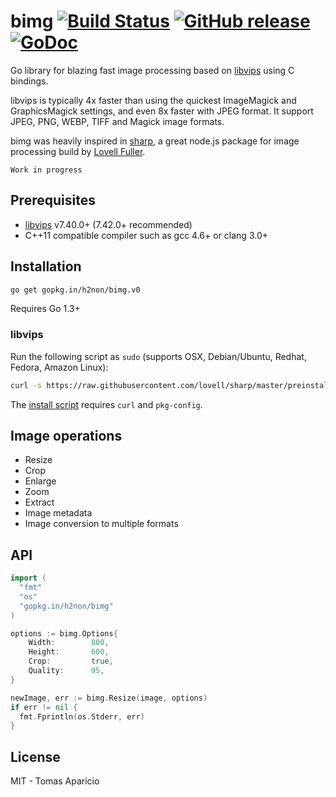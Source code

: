# bimg [![Build Status](https://travis-ci.org/h2non/bimg.png)](https://travis-ci.org/h2non/bimg) [![GitHub release](https://img.shields.io/github/tag/h2non/bimg.svg)]() [![GoDoc](https://godoc.org/github.com/h2non/bimg?status.png)](https://godoc.org/github.com/h2non/bimg)

Go library for blazing fast image processing based on [libvips](https://github.com/jcupitt/libvips) using C bindings. 

libvips is typically 4x faster than using the quickest ImageMagick and GraphicsMagick settings, and even 8x faster with JPEG format. It support JPEG, PNG, WEBP, TIFF and Magick image formats.

bimg was heavily inspired in [sharp](https://github.com/lovell/sharp), a great node.js package for image processing build by [Lovell Fuller](https://github.com/lovell).

`Work in progress`

## Prerequisites

- [libvips](https://github.com/jcupitt/libvips) v7.40.0+ (7.42.0+ recommended)
- C++11 compatible compiler such as gcc 4.6+ or clang 3.0+

## Installation

```bash
go get gopkg.in/h2non/bimg.v0
```
Requires Go 1.3+

### libvips

Run the following script as `sudo` (supports OSX, Debian/Ubuntu, Redhat, Fedora, Amazon Linux):
```bash
curl -s https://raw.githubusercontent.com/lovell/sharp/master/preinstall.sh | sudo bash -
```

The [install script](https://github.com/lovell/sharp/blob/master/preinstall.sh) requires `curl` and `pkg-config`.

## Image operations

- Resize
- Crop
- Enlarge
- Zoom
- Extract
- Image metadata
- Image conversion to multiple formats

## API

```go
import (
  "fmt"
  "os"
  "gopkg.in/h2non/bimg"
)

options := bimg.Options{
    Width:        800,
    Height:       600,
    Crop:         true,
    Quality:      95,
}

newImage, err := bimg.Resize(image, options)
if err != nil {
  fmt.Fprintln(os.Stderr, err)
}
```

## License

MIT - Tomas Aparicio

